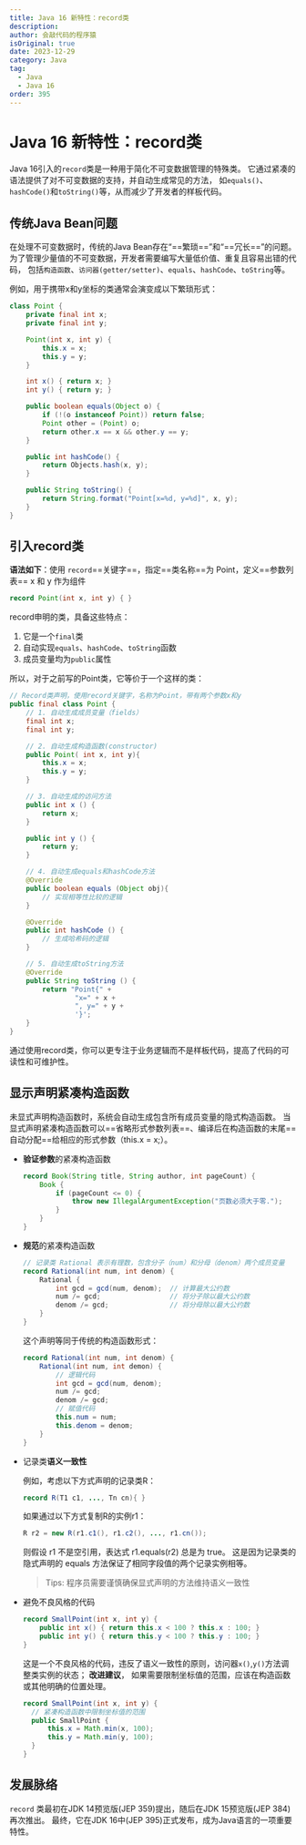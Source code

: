 ```yaml
---
title: Java 16 新特性：record类
description:
author: 会敲代码的程序猿
isOriginal: true
date: 2023-12-29
category: Java
tag:
  - Java
  - Java 16
order: 395
---
```


# Java 16 新特性：record类

Java 16引入的`record`类是一种用于简化不可变数据管理的特殊类。
它通过紧凑的语法提供了对不可变数据的支持，并自动生成常见的方法，
如`equals()`、`hashCode()`和`toString()`等，从而减少了开发者的样板代码。

## 传统Java Bean问题

在处理不可变数据时，传统的Java Bean存在“==繁琐==”和“==冗长==”的问题。
为了管理少量值的不可变数据，开发者需要编写大量低价值、重复且容易出错的代码，
包括`构造函数`、`访问器(getter/setter)`、`equals`、`hashCode`、`toString`等。

例如，用于携带x和y坐标的类通常会演变成以下繁琐形式：

```java
class Point {
    private final int x;
    private final int y;

    Point(int x, int y) {
        this.x = x;
        this.y = y;
    }

    int x() { return x; }
    int y() { return y; }

    public boolean equals(Object o) {
        if (!(o instanceof Point)) return false;
        Point other = (Point) o;
        return other.x == x && other.y == y;
    }

    public int hashCode() {
        return Objects.hash(x, y);
    }

    public String toString() {
        return String.format("Point[x=%d, y=%d]", x, y);
    }
}
```

## 引入record类

**语法如下**：使用 `record`==关键字==，指定==类名称==为 Point，定义==参数列表== x 和 y 作为组件

```java
record Point(int x, int y) { }
```

record申明的类，具备这些特点：

1. 它是一个`final`类
2. 自动实现`equals`、`hashCode`、`toString`函数
3. 成员变量均为`public`属性

所以，对于之前写的Point类，它等价于一个这样的类：

```java
// Record类声明，使用record关键字，名称为Point，带有两个参数x和y
public final class Point {
    // 1. 自动生成成员变量（fields）
    final int x;
    final int y;

    // 2. 自动生成构造函数(constructor)
    public Point( int x, int y){
        this.x = x;
        this.y = y;
    }

    // 3. 自动生成的访问方法
    public int x () {
        return x;
    }

    public int y () {
        return y;
    }

    // 4. 自动生成equals和hashCode方法
    @Override
    public boolean equals (Object obj){
        // 实现相等性比较的逻辑
    }

    @Override
    public int hashCode () {
        // 生成哈希码的逻辑
    }

    // 5. 自动生成toString方法
    @Override
    public String toString () {
        return "Point{" +
                "x=" + x +
                ", y=" + y +
                '}';
    }
}
```

通过使用record类，你可以更专注于业务逻辑而不是样板代码，提高了代码的可读性和可维护性。

## 显示声明紧凑构造函数

未显式声明构造函数时，系统会自动生成包含所有成员变量的隐式构造函数。
当显式声明紧凑构造函数可以==省略形式参数列表==、编译后在构造函数的末尾==自动分配==给相应的形式参数（this.x = x;）。

* **验证参数**的紧凑构造函数

    ```java
    record Book(String title, String author, int pageCount) {
        Book {
            if (pageCount <= 0) {
                throw new IllegalArgumentException("页数必须大于零.");
            }
        }
    }
    ```

* **规范**的紧凑构造函数

    ```java
    // 记录类 Rational 表示有理数，包含分子（num）和分母（denom）两个成员变量
    record Rational(int num, int denom) {
        Rational {
            int gcd = gcd(num, denom);  // 计算最大公约数
            num /= gcd;                 // 将分子除以最大公约数
            denom /= gcd;               // 将分母除以最大公约数
        }
    }
    ```

    这个声明等同于传统的构造函数形式：

    ```java
    record Rational(int num, int denom) {
        Rational(int num, int demon) {
            // 逻辑代码
            int gcd = gcd(num, denom);
            num /= gcd;
            denom /= gcd;
            // 赋值代码
            this.num = num;
            this.denom = denom;
        }
    }
    ```

* 记录类**语义一致性**

    例如，考虑以下方式声明的记录类R：
    
    ```java
    record R(T1 c1, ..., Tn cn){ }
    ```
    
    如果通过以下方式复制R的实例r1：
    
    ```java
    R r2 = new R(r1.c1(), r1.c2(), ..., r1.cn());
    ```
    
    则假设 r1 不是空引用，表达式 r1.equals(r2) 总是为 true。
    这是因为记录类的隐式声明的 equals 方法保证了相同字段值的两个记录实例相等。

    > Tips: 程序员需要谨慎确保显式声明的方法维持语义一致性

* 避免不良风格的代码

    ```java
    record SmallPoint(int x, int y) {
        public int x() { return this.x < 100 ? this.x : 100; }
        public int y() { return this.y < 100 ? this.y : 100; }
    }
    ```
    
    这是一个不良风格的代码，违反了语义一致性的原则，访问器`x()`,`y()`方法调整类实例的状态；
    **改进建议**， 如果需要限制坐标值的范围，应该在构造函数或其他明确的位置处理。
    
    ```java
    record SmallPoint(int x, int y) {
      // 紧凑构造函数中限制坐标值的范围
      public SmallPoint {
          this.x = Math.min(x, 100);
          this.y = Math.min(y, 100);
      }
    }
    ```

## 发展脉络

`record` 类最初在JDK 14预览版(JEP 359)提出，随后在JDK 15预览版(JEP 384)再次推出。
最终，它在JDK 16中(JEP 395)正式发布，成为Java语言的一项重要特性。







